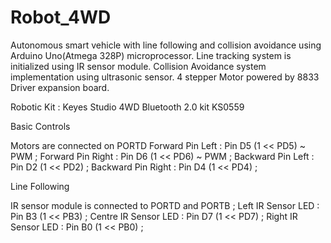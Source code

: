 # Robot_4WD
Autonomous smart vehicle with line following and collision avoidance using Arduino Uno(Atmega 328P) microprocessor.
Line tracking system is initialized using IR sensor module.
Collision Avoidance system implementation using ultrasonic sensor.
4 stepper Motor powered by 8833 Driver expansion board.

Robotic Kit : Keyes Studio 4WD Bluetooth 2.0 kit KS0559

Basic Controls

Motors are connected on PORTD
Forward Pin Left   : Pin D5 (1 << PD5) ~ PWM ;
Forward Pin Right  : Pin D6 (1 << PD6) ~ PWM ; 
Backward Pin Left  : Pin D2 (1 << PD2) ;
Backward Pin Right : Pin D4 (1 << PD4) ;

Line Following

IR sensor module is connected to PORTD and PORTB ; 
Left IR Sensor LED   : Pin B3 (1 << PB3) ; 
Centre IR Sensor LED : Pin D7 (1 << PD7) ; 
Right IR Sensor LED  : Pin B0 (1 << PB0) ;
